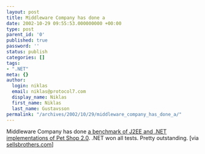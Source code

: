 ```yaml
---
layout: post
title: Middleware Company has done a
date: 2002-10-29 09:55:53.000000000 +00:00
type: post
parent_id: '0'
published: true
password: ''
status: publish
categories: []
tags:
- ".NET"
meta: {}
author:
  login: niklas
  email: niklas@protocol7.com
  display_name: Niklas
  first_name: Niklas
  last_name: Gustavsson
permalink: "/archives/2002/10/29/middleware_company_has_done_a/"
---
```

Middleware Company has done [a benchmark of J2EE and .NET implementations of Pet Shop 2.0](http://www.middleware-company.com/documents/j2eedotnetbench.pdf). .NET won all tests. Pretty outstanding. [via [sellsbrothers.com](http://www.sellsbrothers.com/news/showTopic.aspx?ixTopic=301&ixReplies=3)]

